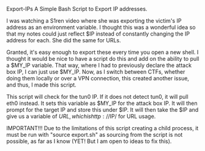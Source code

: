 Export-IPs
A Simple Bash Script to Export IP addresses.

I was watching a S1ren video where she was exporting the victim's IP address as an environment variable. I thought this was a wonderful idea so that my notes could just reflect $IP instead of constantly changing the IP address for each. She did the same for URLs.

Granted, it's easy enough to export these every time you open a new shell. I thought it would be nice to have a script do this and add on the ability to pull a $MY_IP variable. That way, where I had to previously declare the attack box IP, I can just use $MY_IP. Now, as I switch between CTFs, whether doing them locally or over a VPN connection, this created another issue, and thus, I made this script.

This script will check for the tun0 IP. If it does not detect tun0, it will pull eth0 instead. It sets this variable as $MY_IP for the attack box IP. It will then prompt for the target IP and store this under $IP. It will then take the $IP and give us a variable of $URL, which is http://$IP/ for URL usage.

IMPORTANT!!! Due to the limitations of this script creating a child process, it must be run with "source export.sh" as sourcing from the script is not possible, as far as I know (YET! But I am open to ideas to fix this).
 
